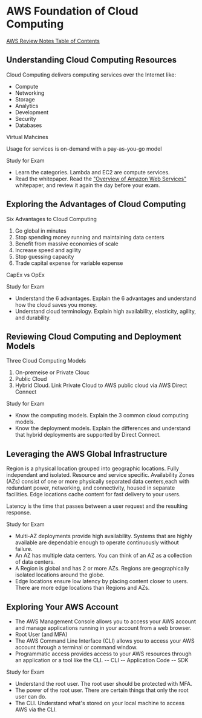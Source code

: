 # AWS Foundation of Cloud Computing

[AWS Review Notes Table of Contents](https://github.com/pslucas0212/AWS-Review-Notes)

## Understanding Cloud Computing Resources
Cloud Computing delivers computing services over the Internet like:
- Compute
- Networking
- Storage
- Analytics
- Development
- Security
- Databases

Virtual Mahcines

Usage for services is on-demand with a pay-as-you-go model

Study for Exam
- Learn the categories.  Lambda and EC2 are compute services.
- Read the whitepaper.  Read the ["Overview of Amazon Web Services"](https://docs.aws.amazon.com/whitepapers/latest/aws-overview/introduction.html) whitepaper, and review it again the day before your exam.

## Exploring the Advantages of Cloud Computing

Six Advantages to Cloud Computing
1. Go global in minutes
2. Stop spending money running and maintaining data centers
3. Benefit from massive economies of scale
4. Increase speed and agility
5. Stop guessing capacity
6. Trade capital expense for variable expense

CapEx vs OpEx

Study for Exam
- Understand the 6 advantages.  Explain the 6 advantages and understand how the cloud saves you money.
- Understand cloud terminology.  Explain high availability, elasticity, agility, and durability.

## Reviewing Cloud Computing and Deployment Models
Three Cloud Computing Models
1. On-premeise or Private Clouc
2. Public Cloud
3. Hybrid Cloud.  Link Private Cloud to AWS public cloud via AWS Direct Connect

Study for Exam
- Know the computing models. Explain the 3 common cloud computing models.
- Know the deployment models. Explain the differences and understand that hybrid deployments are supported by Direct Connect.

## Leveraging the AWS Global Infrastructure
Region is a physical location grouped into geographic locations.  Fully independant and isolated.  Resource and service specific.
Availability Zones (AZs) consist of one or more physically separated data centers,each with redundant power, networking, and connectivity, housed in separate facilities.
Edge locations cache content for fast delivery to your users.

Latency is the time that passes between a user request and the resulting response.

Study for Exam
- Multi-AZ deployments provide high availability. Systems that are highly available are dependable enough to operate continuously without failure.
- An AZ has multiple data centers. You can think of an AZ as a collection of data centers.
- A Region is global and has 2 or more AZs.  Regions are geographically isolated locations around the globe.
- Edge locations ensure low latency by placing content closer to users. There are more edge locations than Regions and AZs.

## Exploring Your AWS Account
- The AWS Management Console allows you to access your AWS account and manage applications running in your account from a web browser.
- Root User (and MFA)
- The AWS Command Line Interface (CLI) allows you to access your AWS account through a terminal or command window. 
- Programmatic access provides access to your AWS resources through an application or a tool like the CLI.
-- CLI
-- Application Code
-- SDK

Study for Exam
- Understand the root user. The root user should be protected with MFA. 
- The power of the root user. There are certain things that only the root user can do.
- The CLI.  Understand what's stored on your local machine to access AWS via the CLI.

